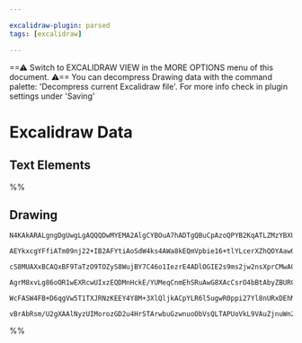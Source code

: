 ```yaml
---

excalidraw-plugin: parsed
tags: [excalidraw]

---
```

==⚠  Switch to EXCALIDRAW VIEW in the MORE OPTIONS menu of this document. ⚠== You can decompress Drawing data with the command palette: 'Decompress current Excalidraw file'. For more info check in plugin settings under 'Saving'


# Excalidraw Data

## Text Elements
%%
## Drawing
```compressed-json
N4KAkARALgngDgUwgLgAQQQDwMYEMA2AlgCYBOuA7hADTgQBuCpAzoQPYB2KqATLZMzYBXUtiRoIACyhQ4zZAHoFAc0JRJQgEYA6bGwC2CgF7N6hbEcK4OCtptbErHALRY8RMpWdx8Q1TdIEfARcZgRmBShcZQUebQAObQBmGjoghH0EDihmbgBtcDBQMBKIEm4IAA18AEkzAAY2SUwAUQA2AHkOAGFMAEUkyuc2vtSSyFhECtxSUjYqflLMbmce

AEYkxcgYFfiATm09nj22+IB2AFYtiAoSdW4ks4AWa8kEQmVpbie16+tlYLcerXZhQOYAawQ3TY+DYpAqAGI1ghkcixqVNLhsODlHMhBxiNDYfCJGDrMw4DMslB0ZAAGaEfD4ADKsEBEkEHlpEFBEIQAHU7pJuHxCgIwWxIayYOz0Jzytc8Z8OOFcmhfmKIGxKdg1Dt1fVgZrccI4DViGrUHkALrXOnkTLm7gcIRM66EAlYab1bl4gkq5iW4rjaDw

cS8MUAXxBCAQxBF9TaTzO9TOZyS8WujBY7C46o1IezrE4ADlOGIE2s9ms2jw2nsXprCMwACLpKBx7h0ghha6aYQElrBTLZS0ut2aoRwYi4Dvx9XPGsnPYXeoNvbXIgccHO134TdsbGdtDd/C9zVwNgenL5MVgArjEpGx9gep3213h+Px6Nl/OH7vmKH4hvgoRQNC+j6Goc4AApXtku4TiGoIzFAABCHqOBwyiIfumpZMQGEEh6OFoOOeHIVEpBQA

AgrM8xvLg86oOR1wEXRcwUIxzEQDMnHckE/YUMeqCnmEhSRuAwG8XAcCsrO4bBtAbyZBURCfDSiwMIQCAUGhWI4n6hIwnCiJ0uZFnohA2AiIE2Q1B2+isnyRKmRISIop5Vk2bM1IORk+nYia+LGcSFRkhwFJUghWk+XZUD+foABijIsmy4Y8jCCqFNZtl+Y5zmSgKQoirFeX2QVEpSulFTyvGZW+RVGQAErCMqqrcAWkBxflGQdDqeqdYaDXxYlS

WcFASW4FB+D6qgVw5T1TXJRNzKEEY4Y8M+3XlQljkACpYLR6l5ugwR0ppi27Yl8nURxDEhMxrFXY1e0ZC0BL3Vxj3TPRCwvaNjlfftYYVEZVnMNgcxMpU3AXGs208lDML4AAmg8PAXNoqb1EkayY1pRhsAY3DBpA9AEEI4ZrBJI29forUhQGloQODWm4iQa0bQm7OkJzHZwHDvMkAAsmwxAIB9uCaMEzFiQgwuhW5qBkxAaEwjxpDKJiAAU6xnNQ

vBrAbRsm/U2gXAAlNyzUIMorozGD2u4HrSTArwbuGzwnuoObVsQLTAPUoVkL9VAuZjnuWn2tNCC256fPYaT+EcNLsvcGCVPXNgRCC2gmcK5qqeqfnpBZ5qwhQFu4YF4HpR2AAVgg2A5MyqdwGLEtSzLIny1pWLh4w+3E/gychpMGVhMELe5tyNmggYINTGRUearCR5yz2hcgWBNEz0PI+4RJ4DRnQDLBEGkmRkAA
```
%%